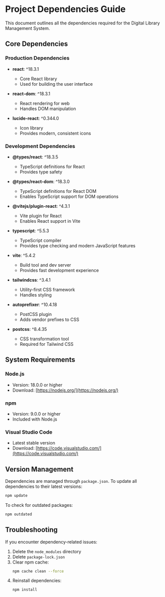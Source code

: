 # Project Dependencies Guide

This document outlines all the dependencies required for the Digital Library Management System.

## Core Dependencies

### Production Dependencies

- **react**: ^18.3.1
  - Core React library
  - Used for building the user interface

- **react-dom**: ^18.3.1
  - React rendering for web
  - Handles DOM manipulation

- **lucide-react**: ^0.344.0
  - Icon library
  - Provides modern, consistent icons

### Development Dependencies

- **@types/react**: ^18.3.5
  - TypeScript definitions for React
  - Provides type safety

- **@types/react-dom**: ^18.3.0
  - TypeScript definitions for React DOM
  - Enables TypeScript support for DOM operations

- **@vitejs/plugin-react**: ^4.3.1
  - Vite plugin for React
  - Enables React support in Vite

- **typescript**: ^5.5.3
  - TypeScript compiler
  - Provides type checking and modern JavaScript features

- **vite**: ^5.4.2
  - Build tool and dev server
  - Provides fast development experience

- **tailwindcss**: ^3.4.1
  - Utility-first CSS framework
  - Handles styling

- **autoprefixer**: ^10.4.18
  - PostCSS plugin
  - Adds vendor prefixes to CSS

- **postcss**: ^8.4.35
  - CSS transformation tool
  - Required for Tailwind CSS

## System Requirements

### Node.js
- Version: 18.0.0 or higher
- Download: [https://nodejs.org/](https://nodejs.org/)

### npm
- Version: 9.0.0 or higher
- Included with Node.js

### Visual Studio Code
- Latest stable version
- Download: [https://code.visualstudio.com/](https://code.visualstudio.com/)

## Version Management

Dependencies are managed through `package.json`. To update all dependencies to their latest versions:

```bash
npm update
```

To check for outdated packages:

```bash
npm outdated
```

## Troubleshooting

If you encounter dependency-related issues:

1. Delete the `node_modules` directory
2. Delete `package-lock.json`
3. Clear npm cache:
   ```bash
   npm cache clean --force
   ```
4. Reinstall dependencies:
   ```bash
   npm install
   ```